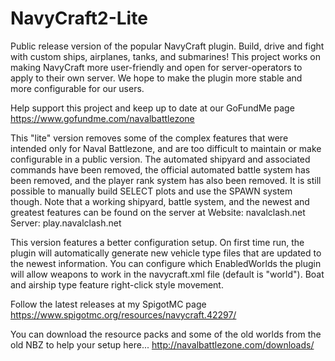 # NavyCraft2-Lite
Public release version of the popular NavyCraft plugin. Build, drive and fight with custom ships, airplanes, tanks, and submarines! This project works on making NavyCraft more user-friendly and open for server-operators to apply to their own server. We hope to make the plugin more stable and more configurable for our users.

Help support this project and keep up to date at our GoFundMe page
https://www.gofundme.com/navalbattlezone

This "lite" version removes some of the complex features that were intended only for Naval Battlezone, and are too difficult to maintain or make configurable in a public version. The automated shipyard and associated commands have been removed, the official automated battle system has been removed, and the player rank system has also been removed. It is still possible to manually build SELECT plots and use the SPAWN system though. Note that a working shipyard, battle system, and the newest and greatest features can be found on the server at
Website: navalclash.net
Server: play.navalclash.net

This version features a better configuration setup. On first time run, the plugin will automatically generate new vehicle type files that are updated to the newest information. You can configure which EnabledWorlds the plugin will allow weapons to work in the navycraft.xml file (default is "world"). Boat and airship type feature right-click style movement.

Follow the latest releases at my SpigotMC page
https://www.spigotmc.org/resources/navycraft.42297/

You can download the resource packs and some of the old worlds from the old NBZ to help your setup here...
http://navalbattlezone.com/downloads/
